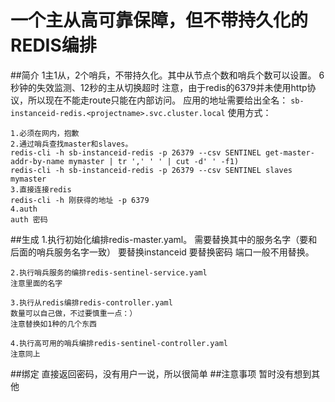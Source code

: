 # 一个主从高可靠保障，但不带持久化的REDIS编排
##简介
1主1从，2个哨兵，不带持久化。其中从节点个数和哨兵个数可以设置。
6秒钟的失效监测、12秒的主从切换超时
注意，由于redis的6379并未使用http协议，所以现在不能走route只能在内部访问。
应用的地址需要给出全名：
```sb-instanceid-redis.<projectname>.svc.cluster.local```
使用方式：

	1.必须在网内，抱歉
	2.通过哨兵查找master和slaves。
	redis-cli -h sb-instanceid-redis -p 26379 --csv SENTINEL get-master-addr-by-name mymaster | tr ',' ' ' | cut -d' ' -f1)
	redis-cli -h sb-instanceid-redis -p 26379 --csv SENTINEL slaves mymaster
	3.直接连接redis
	redis-cli -h 刚获得的地址 -p 6379
	4.auth
	auth 密码
##生成
	1.执行初始化编排redis-master.yaml。
	需要替换其中的服务名字（要和后面的哨兵服务名字一致）
	要替换instanceid
	要替换密码
	端口一般不用替换。
	
	2.执行哨兵服务的编排redis-sentinel-service.yaml
	注意里面的名字
	
	3.执行从redis编排redis-controller.yaml
	数量可以自己做，不过要慎重一点：）
	注意替换如1种的几个东西
	
	4.执行高可用的哨兵编排redis-sentinel-controller.yaml
	注意同上
	
##绑定
直接返回密码，没有用户一说，所以很简单
##注意事项
暂时没有想到其他

